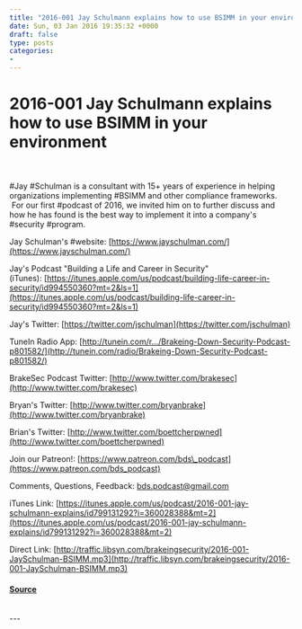 ```yaml
---
title: "2016-001 Jay Schulmann explains how to use BSIMM in your environment"
date: Sun, 03 Jan 2016 19:35:32 +0000
draft: false
type: posts
categories: 
- 
---
```

# 2016-001 Jay Schulmann explains how to use BSIMM in your environment

<br/>

<br/>
#Jay #Schulman is a consultant with 15+ years of experience in helping organizations implementing #BSIMM and other compliance frameworks.  For our first #podcast of 2016, we invited him on to further discuss and how he has found is the best way to implement it into a company's #security #program.

Jay Schulman's #website: [https://www.jayschulman.com/](https://www.jayschulman.com/)

Jay's Podcast "Building a Life and Career in Security" (iTunes): [https://itunes.apple.com/us/podcast/building-life-career-in-security/id994550360?mt=2&ls=1](https://itunes.apple.com/us/podcast/building-life-career-in-security/id994550360?mt=2&ls=1)

Jay's Twitter: [https://twitter.com/jschulman](https://twitter.com/jschulman)

TuneIn Radio App: [http://tunein.com/r…/Brakeing-Down-Security-Podcast-p801582/](http://tunein.com/radio/Brakeing-Down-Security-Podcast-p801582/)

BrakeSec Podcast Twitter: [http://www.twitter.com/brakesec](http://www.twitter.com/brakesec)

Bryan's Twitter: [http://www.twitter.com/bryanbrake](http://www.twitter.com/bryanbrake)

Brian's Twitter: [http://www.twitter.com/boettcherpwned](http://www.twitter.com/boettcherpwned)

Join our Patreon!: [https://www.patreon.com/bds\_podcast](https://www.patreon.com/bds_podcast)

Comments, Questions, Feedback: [bds.podcast@gmail.com](mailto:bds.podcast@gmail.com)

iTunes Link: [https://itunes.apple.com/us/podcast/2016-001-jay-schulmann-explains/id799131292?i=360028388&mt=2](https://itunes.apple.com/us/podcast/2016-001-jay-schulmann-explains/id799131292?i=360028388&mt=2)

Direct Link: [http://traffic.libsyn.com/brakeingsecurity/2016-001-JaySchulman-BSIMM.mp3](http://traffic.libsyn.com/brakeingsecurity/2016-001-JaySchulman-BSIMM.mp3)

#### [Source](http://brakeingsecurity.com/2016-001-jay-schulmann-explains-bsimm-usage-in-the-sdlc)

<br/>
---
